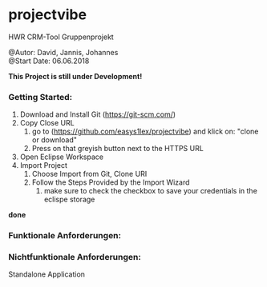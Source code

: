 # projectvibe
HWR CRM-Tool Gruppenprojekt

@Autor:       David, Jannis, Johannes <br>
@Start Date:  06.06.2018

<b>This Project is still under Development!</b>

<h3>Getting Started:</h3>

1. Download and Install Git (https://git-scm.com/)
1. Copy Close URL
    1. go to (https://github.com/easys1lex/projectvibe) and klick on: "clone or download"
    1. Press on that greyish button next to the HTTPS URL
1. Open Eclipse Workspace
1. Import Project
    1. Choose Import from Git, Clone URI
    1. Follow the Steps Provided by the Import Wizard
        1. make sure to check the checkbox to save your credentials in the eclispe storage

**done**

<h3>Funktionale Anforderungen:</h3>
<h3>Nichtfunktionale Anforderungen:</h3>

Standalone Application
